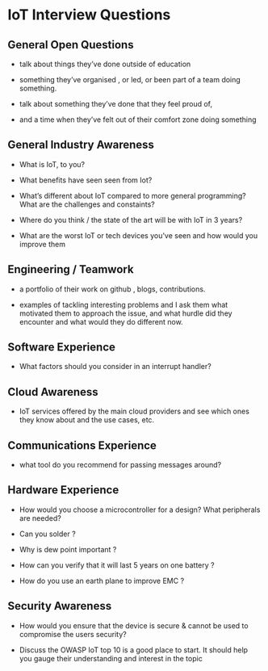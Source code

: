 
# IoT Interview Questions

## General Open Questions

- talk about things they’ve done outside of education

- something they’ve organised , or led, or been part of a team doing something.

- talk about something they’ve done that they feel proud of,

- and a time when they’ve felt out of their comfort zone doing something

## General Industry Awareness

- What is IoT, to you?

- What benefits have seen seen from Iot?

- What’s different about IoT compared to more general programming? What are the challenges and constaints?

- Where do you think <this company> / the state of the art will be with IoT in 3 years?

- What are the worst IoT or tech devices you've seen and how would you improve them

## Engineering / Teamwork

- a portfolio of their work on github , blogs, contributions.

- examples of tackling interesting problems and I ask them what motivated them to approach the issue, and what hurdle did they encounter and what would they do different now.

## Software Experience

- What factors should you consider in an interrupt handler?

## Cloud Awareness

- IoT services offered by the main cloud providers and see which ones they know about and the use cases, etc.

## Communications Experience

- what tool do you recommend for passing messages around?

## Hardware Experience

- How would you choose a microcontroller for a design? What peripherals are needed?

- Can you solder ?

- Why is dew point important ?

- How can you verify that it will last 5 years on one battery ?

- How do you use an earth plane to improve EMC ?

## Security Awareness

- How would you ensure that the device is secure & cannot be used to compromise the users security?
  
- Discuss the OWASP IoT top 10 is a good place to start. It should help you gauge their understanding and interest in the topic
